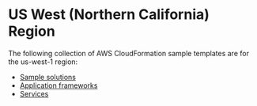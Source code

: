 # US West \(Northern California\) Region<a name="cfn-sample-templates-us-west-1"></a>

The following collection of AWS CloudFormation sample templates are for the us\-west\-1 region:
+ [Sample solutions](sample-templates-applications-us-west-1.md)
+ [Application frameworks](sample-templates-appframeworks-us-west-1.md)
+ [Services](sample-templates-services-us-west-1.md)
